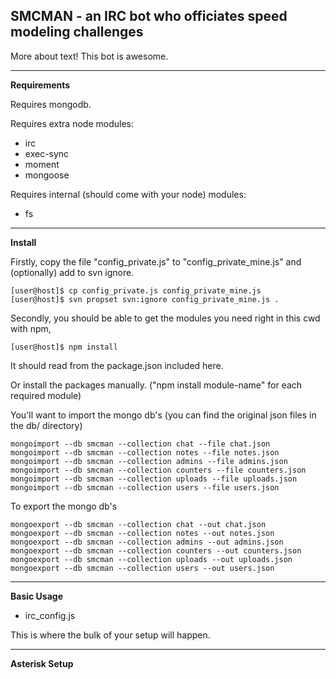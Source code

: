 SMCMAN - an IRC bot who officiates speed modeling challenges
---

More about text! This bot is awesome.

---
**Requirements**

Requires mongodb.

Requires extra node modules:
- irc
- exec-sync
- moment
- mongoose

Requires internal (should come with your node) modules:
- fs

---
**Install**

Firstly, copy the file "config_private.js" to "config_private_mine.js" and (optionally) add to svn ignore.

    [user@host]$ cp config_private.js config_private_mine.js
    [user@host]$ svn propset svn:ignore config_private_mine.js .

Secondly, you should be able to get the modules you need right in this cwd with npm, 

    [user@host]$ npm install

It should read from the package.json included here.

Or install the packages manually. ("npm install module-name" for each required module)

You'll want to import the mongo db's (you can find the original json files in the db/ directory)

    mongoimport --db smcman --collection chat --file chat.json
    mongoimport --db smcman --collection notes --file notes.json
    mongoimport --db smcman --collection admins --file admins.json
    mongoimport --db smcman --collection counters --file counters.json
    mongoimport --db smcman --collection uploads --file uploads.json
    mongoimport --db smcman --collection users --file users.json

To export the mongo db's

    mongoexport --db smcman --collection chat --out chat.json
    mongoexport --db smcman --collection notes --out notes.json 
    mongoexport --db smcman --collection admins --out admins.json 
    mongoexport --db smcman --collection counters --out counters.json
    mongoexport --db smcman --collection uploads --out uploads.json
    mongoexport --db smcman --collection users --out users.json

---
**Basic Usage**

- irc_config.js

This is where the bulk of your setup will happen. 

---
**Asterisk Setup**
